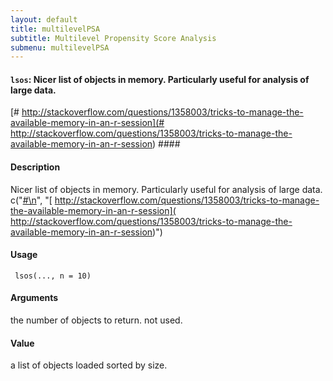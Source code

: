 ```yaml
---
layout: default
title: multilevelPSA
subtitle: Multilevel Propensity Score Analysis
submenu: multilevelPSA
---
```


#### `lsos`: Nicer list of objects in memory. Particularly useful for analysis of large data.
 [# http://stackoverflow.com/questions/1358003/tricks-to-manage-the-available-memory-in-an-r-session](# http://stackoverflow.com/questions/1358003/tricks-to-manage-the-available-memory-in-an-r-session) ####

#### Description ####


 Nicer list of objects in memory. Particularly useful for
 analysis of large data. c("[#\n](#\n)", "[  http://stackoverflow.com/questions/1358003/tricks-to-manage-the-available-memory-in-an-r-session](  http://stackoverflow.com/questions/1358003/tricks-to-manage-the-available-memory-in-an-r-session)") 


#### Usage ####

     
     lsos(..., n = 10)


#### Arguments ####

the number of objects to return. not used.

#### Value ####


 a list of objects loaded sorted by size.


